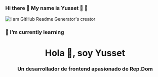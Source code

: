 ### Hi there 👋 My name is Yusset :butterfly: :cherry_blossom:

![I am GitHub Readme Generator's creator](https://i.pinimg.com/originals/37/4c/69/374c69f39d218ff9857a7177c94be591.png)

<b> <h3> 📜 I’m currently learning </b> </h3> 

<h1 align = "center"> Hola 👋, soy Yusset </h1>
<h3 align = "center"> Un desarrollador de frontend apasionado de Rep.Dom </h3>



<!--
**YussetRoque/YussetRoque** is a ✨ _special_ ✨ repository because its `README.md` (this file) appears on your GitHub profile.

Here are some ideas to get you started:

- 🔭 I’m currently working on ...
- 🌱 I’m currently learning ...
- 👯 I’m looking to collaborate on ...
- 🤔 I’m looking for help with ...
- 💬 Ask me about ...
- 📫 How to reach me: ...
- 😄 Pronouns: ...
- ⚡ Fun fact: ...
-->

